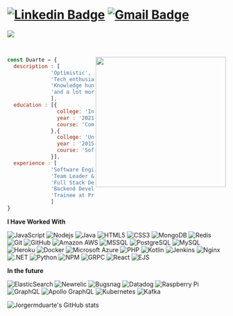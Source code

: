 
# [![Linkedin Badge](https://img.shields.io/badge/-Duarte-blue?style=flat-square&logo=Linkedin&logoColor=white&link=https://www.linkedin.com/in/jorgermduarte/)](https://www.linkedin.com/in/jorgermduarte/) [![Gmail Badge](https://img.shields.io/badge/-jorge_duarte@outlook.pt-c14438?style=flat-square&logo=Gmail&logoColor=white&link=mailto:jorge_duarte@outlook.pt)](mailto:jorge_duarte@outlook.pt)
![](https://github.com/halfrost/halfrost/blob/master/icons/header_.png)


<p align="right">&nbsp;

</p>
<img src="https://media.giphy.com/media/blSTtZehjAZ8I/giphy.gif" width="300" align="right">



```javascript
const Duarte = {
  description : [
              'Optimistic',
              'Tech enthusiast',
              'Knowledge hunter',
              'and a lot more'
              ],
  education : [{ 
                college: 'Instituto Superior de Engenharia de Coimbra',
                year : '2021-Current',
                course: 'Computer Science & Engineering' 
              },{ 
                college: 'Universidade de Aveiro',
                year : '2015-2018',
                course: 'Software Developer' 
              }],
  experience : [
              'Software Engineer II at Talkdesk', //2021
              'Team Leader & Backend Developer at BoldApps LDA', //2019
              'Full Stack Developer at Edubox SA',  //2017
              'Backend Developer at SpyFly', //2017
              'Trainee at Prologica', // 2017 
              ]
}
```


**I Have Worked With**

![JavaScript](https://img.shields.io/badge/-JavaScript-black?style=flat-square&logo=javascript)
![Nodejs](https://img.shields.io/badge/-Nodejs-black?style=flat-square&logo=Node.js)
![Java](https://img.shields.io/badge/-Java-E34A86?style=flat-square&logo=java)
![HTML5](https://img.shields.io/badge/-HTML5-E34F26?style=flat-square&logo=html5&logoColor=white)
![CSS3](https://img.shields.io/badge/-CSS3-1572B6?style=flat-square&logo=css3)
![MongoDB](https://img.shields.io/badge/-MongoDB-black?style=flat-square&logo=mongodb)
![Redis](https://img.shields.io/badge/-Redis-black?style=flat-square&logo=Redis)
![Git](https://img.shields.io/badge/-Git-black?style=flat-square&logo=git)
![GitHub](https://img.shields.io/badge/-GitHub-181717?style=flat-square&logo=github)
![Amazon AWS](https://img.shields.io/badge/Amazon%20AWS-232F3E?style=flat-square&logo=amazon-aws)
![MSSQL](https://img.shields.io/badge/-MSSQL-336791?style=flat-square&logo=mssql)
![PostgreSQL](https://img.shields.io/badge/-PostgreSQL-DDDDDD?style=flat-square&logo=PostgreSQL)
![MySQL](https://img.shields.io/badge/-MySQL-black?style=flat-square&logo=mysql)
![Heroku](https://img.shields.io/badge/-Heroku-430098?style=flat-square&logo=heroku)
![Docker](https://img.shields.io/badge/-Docker-black?style=flat-square&logo=docker)
![Microsoft Azure](https://img.shields.io/badge/Microsoft%20Azure-232F7E?style=flat-square&logo=microsoft-azure)
![PHP](https://img.shields.io/badge/PHP-232F7E?style=flat-square&logo=php)
![Kotlin](https://img.shields.io/badge/Kotlin-232F7E?style=flat-square&logo=kotlin)
![Jenkins](https://img.shields.io/badge/Jenkins-232F3E?style=flat-square&logo=jenkins)
![Nginx](https://img.shields.io/badge/Nginx-232F3E?style=flat-square&logo=nginx)
![.NET](https://img.shields.io/badge/.NET-232F3E?style=flat-square&logo=dotnet)
![Python](https://img.shields.io/badge/-Python-black?style=flat-square&logo=python)
![NPM](https://img.shields.io/badge/-NPM-orange?style=flat-square&logo=npm)
![GRPC](https://img.shields.io/badge/-GRPC-black?style=flat-square&logo=grpc)
![React](https://img.shields.io/badge/-React-blue?style=flat-square&logo=react)
![EJS](https://img.shields.io/badge/-EJS-DDDDDD?style=flat-square&logo=ejs)

**In the future**

![ElasticSearch](https://img.shields.io/badge/-ElasticSearch-005571?style=flat-square&logo=elasticsearch)
![Newrelic](https://img.shields.io/badge/-Newrelic-000000?style=flat-square&logo=newrelic)
![Bugsnag](https://img.shields.io/badge/-Bugnag-000000?style=flat-square&logo=bugsnag)
![Datadog](https://img.shields.io/badge/-Datadog-000000?style=flat-square&logo=datadog)
![Raspberry Pi](https://img.shields.io/badge/-Raspberry%20Pi-C51A4A?style=flat-square&logo=Raspberry-Pi)
![GraphQL](https://img.shields.io/badge/-GraphQL-E10098?style=flat-square&logo=graphql)
![Apollo GraphQL](https://img.shields.io/badge/-Apollo%20GraphQL-311C87?style=flat-square&logo=apollo-graphql)
![Kubernetes](https://img.shields.io/badge/-Kubernetes-311C87?style=flat-square&logo=kubernetes)
![Kafka](https://img.shields.io/badge/-Kafka-311C87?style=flat-square&logo=kafka)

![Jorgermduarte's GitHub stats](https://github-readme-stats.vercel.app/api?username=jorgermduarte&theme=prussian&show_icons=true)
